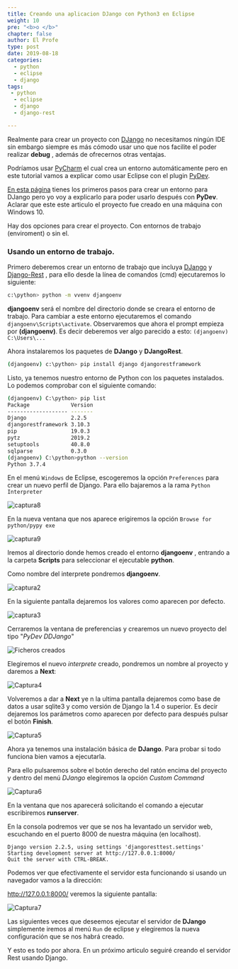 ```yaml
---
title: Creando una aplicacion DJango con Python3 en Eclipse
weight: 10
pre: "<b>o </b>"
chapter: false
author: El Profe
type: post
date: 2019-08-18
categories:
  - python
  - eclipse
  - django
tags:
 - python
  - eclipse
  - django
  - django-rest

---
```


Realmente para crear un proyecto con  [DJango](https://www.djangoproject.com/) no necesitamos ningún IDE sin embargo siempre es más cómodo usar uno que nos facilite el poder realizar **debug** , además de ofrecernos otras ventajas.

Podríamos usar [PyCharm](https://www.jetbrains.com/pycharm/download/) el cual crea un entorno automáticamente pero en este tutorial vamos a explicar como usar  Eclipse con el plugin [PyDev](https://www.pydev.org/).

[En esta página](https://www.django-rest-framework.org/tutorial/quickstart/) tienes los primeros pasos para crear un entorno para DJango pero yo voy a explicarlo para poder usarlo después con **PyDev**. Aclarar que este este articulo el proyecto fue creado  en una máquina con Windows 10.

Hay dos opciones para crear el proyecto. Con entornos de trabajo (enviroment) o sin el. 

### **Usando  un entorno de trabajo.**

Primero deberemos crear un entorno de trabajo que incluya [DJango](https://www.djangoproject.com/) y [Django-Rest](https://www.django-rest-framework.org) , para ello desde la línea de comandos (cmd) ejecutaremos lo siguiente:

```bash
c:\python> python -m vvenv djangoenv
```

**djangoenv** será el nombre del directorio donde se creara el entorno de trabajo. Para cambiar a este entorno ejecutaremos el comando `djangoenv\Scripts\activate`. Observaremos que ahora el prompt empieza por **(djangoenv)**. Es decir deberemos ver algo parecido a esto: `(djangoenv) C:\Users\...` 

Ahora instalaremos los paquetes de **DJango** y **DJangoRest**.

```bash
(djangoenv) c:\python> pip install django djangorestframework
```

 Listo, ya tenemos nuestro entorno de Python con los paquetes instalados. Lo podemos comprobar con el siguiente comando:

```bash
(djangoenv) C:\python> pip list
Package             Version
------------------- -------
Django              2.2.5
djangorestframework 3.10.3
pip                 19.0.3
pytz                2019.2
setuptools          40.8.0
sqlparse            0.3.0
(djangoenv) C:\python>python --version
Python 3.7.4
```



En el menú `Windows` de Eclipse, escogeremos la opción `Preferences` para crear un nuevo perfil de Django. Para ello bajaremos a la rama `Python Interpreter`

![captura8](/img/djangoeclipse/captura8.png)

 En la nueva ventana que nos aparece erigiremos la opción `Browse for python/pypy exe` 



![captura9](/img/djangoeclipse/captura9.png)

Iremos al directorio donde hemos creado el entorno **djangoenv** , entrando a la carpeta **Scripts**  para seleccionar el ejecutable **python**.

Como nombre del interprete pondremos **djangoenv**.

![captura2](/img/djangoeclipse/captura2.png)

En la siguiente pantalla dejaremos los valores como aparecen por defecto.

![captura3](/img/djangoeclipse/captura3.png)

Cerraremos la ventana  de preferencias y crearemos un nuevo proyecto del tipo "*PyDev DDJango*"

![Ficheros creados](/img/djangoeclipse/captura1.png)



Elegiremos el nuevo *interprete* creado, pondremos un nombre al proyecto y daremos a **Next**:

![Captura4](/img/djangoeclipse/captura4.png)

Volveremos a dar a **Next**  ye n la ultima pantalla  dejaremos como base de datos a usar sqlite3 y como versión de Django la 1.4 o superior. Es decir dejaremos los parámetros como aparecen por defecto para después  pulsar el botón **Finish**.

![Captura5](/img/djangoeclipse/captura5.png)

Ahora ya tenemos una instalación básica de **DJango**. Para probar si todo funciona bien vamos a ejecutarla.

Para ello pulsaremos sobre el botón  derecho del ratón encima del proyecto y dentro del menú *DJango* elegiremos la opción *Custom Command*

![Captura6](/img/djangoeclipse/captura6.png)

En la ventana que nos aparecerá solicitando el comando a ejecutar escribiremos **runserver**.

En la consola podremos ver que se nos ha levantado un servidor web, escuchando en el puerto 8000 de nuestra máquina (en localhost).

```
Django version 2.2.5, using settings 'djangoresttest.settings'
Starting development server at http://127.0.0.1:8000/
Quit the server with CTRL-BREAK.
```

Podemos ver que efectivamente el servidor esta funcionando si usando un navegador vamos a la dirección:

http://127.0.0.1:8000/ veremos la siguiente pantalla:

![Captura7](/img/djangoeclipse/captura7.png)



Las siguientes veces que deseemos ejecutar el servidor de **DJango** simplemente  iremos al menú `Run` de eclipse y elegiremos la nueva configuración que se nos habrá creado.

Y esto es todo por ahora. En un próximo articulo seguiré creando el servidor Rest usando Django.